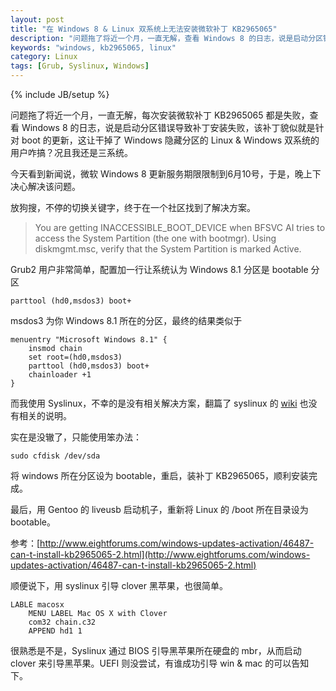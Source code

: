 ```yaml
---
layout: post
title: "在 Windows 8 & Linux 双系统上无法安装微软补丁 KB2965065"
description: "问题拖了将近一个月，一直无解，查看 Windows 8 的日志，说是启动分区错误导致补丁安装失败，该补丁貌似就是针对 boot 的更新，这让干掉了 Windows 隐藏分区的 Linux & Windows 双系统的用户咋搞？况且我还是三系统。"
keywords: "windows, kb2965065, linux"
category: Linux
tags: [Grub, Syslinux, Windows]
---
```

{% include JB/setup %}

问题拖了将近一个月，一直无解，每次安装微软补丁 KB2965065 都是失败，查看 Windows 8 的日志，说是启动分区错误导致补丁安装失败，该补丁貌似就是针对 boot 的更新，这让干掉了 Windows 隐藏分区的 Linux & Windows 双系统的用户咋搞？况且我还是三系统。

今天看到新闻说，微软 Windows 8 更新服务期限限制到6月10号，于是，晚上下决心解决该问题。

<!-- more -->
放狗搜，不停的切换关键字，终于在一个社区找到了解决方案。

>You are getting INACCESSIBLE\_BOOT\_DEVICE when BFSVC AI tries to access the System Partition (the one with bootmgr). Using diskmgmt.msc, verify that the System Partition is marked Active.

Grub2 用户非常简单，配置加一行让系统认为 Windows 8.1 分区是 bootable 分区

    parttool (hd0,msdos3) boot+

msdos3 为你 Windows 8.1 所在的分区，最终的结果类似于

```
menuentry "Microsoft Windows 8.1" {
    insmod chain
    set root=(hd0,msdos3)
    parttool (hd0,msdos3) boot+
    chainloader +1
}
```

而我使用 Syslinux，不幸的是没有相关解决方案，翻篇了 syslinux 的 [wiki](http://www.syslinux.org/wiki/index.php/Comboot/chain.c32) 也没有相关的说明。

实在是没辙了，只能使用笨办法：

    sudo cfdisk /dev/sda

将 windows 所在分区设为 bootable，重启，装补丁 KB2965065，顺利安装完成。

最后，用 Gentoo 的 liveusb 启动机子，重新将 Linux 的 /boot 所在目录设为 bootable。

参考：[http://www.eightforums.com/windows-updates-activation/46487-can-t-install-kb2965065-2.html](http://www.eightforums.com/windows-updates-activation/46487-can-t-install-kb2965065-2.html)

顺便说下，用 syslinux 引导 clover 黑苹果，也很简单。

```
LABLE macosx
    MENU LABEL Mac OS X with Clover
    com32 chain.c32
    APPEND hd1 1
```

很熟悉是不是，Syslinux 通过 BIOS 引导黑苹果所在硬盘的 mbr，从而启动 clover 来引导黑苹果。UEFI 则没尝试，有谁成功引导 win & mac 的可以告知下。
